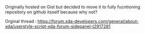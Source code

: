 Originally hosted on Gist but decided to move it to fully fucntioning repository on github itsself because why not?

Orginal thread : https://forum.xda-developers.com/general/about-xda/userstyle-script-xda-forum-sidepanel-t2917281
